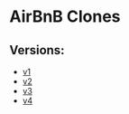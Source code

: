 # AirBnB Clones

## Versions:

- [v1](https://github.com/djso89/AirBnB_clone)
- [v2](https://github.com/michedomingo/AirBnB_clone_v2)
- [v3](https://github.com/bnbasilio/AirBnB_clone_v3)
- [v4](https://github.com/cmillecan/AirBnB_clone_v4)
